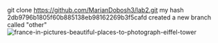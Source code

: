 git clone https://github.com/MarianDobosh3/lab2.git
my hash 2db9796b1805f60b885138eb98162269b3f5cafd
created a new branch called "other"
![france-in-pictures-beautiful-places-to-photograph-eiffel-tower](https://user-images.githubusercontent.com/127721946/236750755-8ba50c39-2c78-4d80-8c40-a67e85a6510b.jpg)

